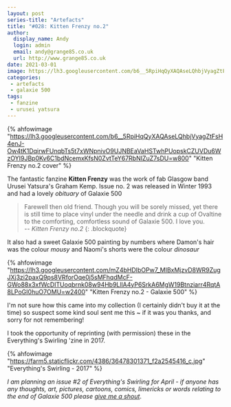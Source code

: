 ```yaml
---
layout: post
series-title: "Artefacts" 
title: "#028: Kitten Frenzy no.2"
author:
  display_name: Andy
  login: admin
  email: andy@grange85.co.uk
  url: http://www.grange85.co.uk
date: 2021-03-01
image: https://lh3.googleusercontent.com/b6__5RpiHqQyXAQAseLQhbjVyagZtFsH4enJ-Ow4tK1DqirwFUnqbTs5t7xWNpnivO9UJNBEaVaHSTwhPUopskCZUVDu6WzOYI9JBp0Kv6C1bdNcemxKfsN0ZvtTeY67RbNIZuZ7sDU=w2400
categories:
 - artefacts
 - galaxie 500
tags:
 - fanzine
 - urusei yatsura
---
```


{% ahfowimage "https://lh3.googleusercontent.com/b6__5RpiHqQyXAQAseLQhbjVyagZtFsH4enJ-Ow4tK1DqirwFUnqbTs5t7xWNpnivO9UJNBEaVaHSTwhPUopskCZUVDu6WzOYI9JBp0Kv6C1bdNcemxKfsN0ZvtTeY67RbNIZuZ7sDU=w800" "Kitten Frenzy no.2 cover" %}

The fantastic fanzine **Kitten Frenzy** was the work of fab Glasgow band Urusei Yatsura's Graham Kemp. Issue no. 2 was released in Winter 1993 and had a lovely _obituary_ of Galaxie 500 

<!--more-->

> Farewell then old friend. Though you will be sorely missed, yet there is still time to place vinyl under the needle and drink a cup of Ovaltine to the comforting, comfortless sound of Galaxie 500. I love you.  
> _-- Kitten Frenzy no.2_
{: .blockquote}

It also had a sweet Galaxie 500 painting by numbers where Damon's hair was the colour _mousy_ and Naomi's shorts were the colour _dinosaur_

{% ahfowimage "https://lh3.googleusercontent.com/mZ4bHDIbOPw7_MIBxMjzvD8WR9ZugJXj3zi2paxQ9ps8VRforOqe0j5sMFhqdMcF-GWo88x3xfWcDITUoqbrnk08w94Hb9LllA4yP6SrkA6MgW19Btnziarr4RqtA8LPoGI0huO7OMU=w2400" "Kitten Frenzy no.2 - Galaxie 500" %}

I'm not sure how this came into my collection (I certainly didn't buy it at the time) so suspect some kind soul sent me this ~ if it was you thanks, and sorry for not remembering!

I took the opportunity of reprinting (with permission) these in the Everything's Swirling 'zine in 2017.

{% ahfowimage "https://farm5.staticflickr.com/4386/36478301371_f2a2545416_c.jpg" "Everything's Swirling - 2017" %}

_I am planning an issue #2 of Everything's Swirling for April - if anyone has any thoughts, art, pictures, cartoons, comics, limericks or words relating to the end of Galaxie 500 please [give me a shout](/about/)_.

